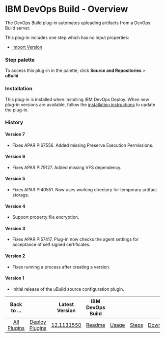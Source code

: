 
# IBM DevOps Build - Overview

The DevOps Build plug-in automates uploading artifacts from a DevOps Build server.

This plug-in includes one step which has no input properties:

* [Import Version](#import_version)


### Step palette

To access this plug-in in the palette, click **Source and Repositories** > **uBuild**.

### Installation

This plug-in is installed when installing IBM DevOps Deploy. When new plug-in versions are available, follow the [installation instructions](https://community.ibm.com/community/user/wasdevops/blogs/laurel-dickson-bull1/2022/06/13/install-plugins "Installing plug-ins in DevOps Deploy") to update the plug-in.

### History

#### Version 7

* Fixes APAR PI67556. Added missing Preserve Execution Permissions.

#### Version 6

* Fixes APAR PI79127. Added missing VFS dependency.

#### Version 5

* Fixes APAR PI40551. Now uses working directory for temporary artifact storage.

#### Version 4

* Support property file encryption.

#### Version 3

* Fixes APAR PI57417. Plug-in now checks the agent settings for acceptance of self signed certificates.

#### Version 2

* Fixes running a process after creating a version.

#### Version 1

* Initial release of the uBuild source configuration plugin.

|Back to ...||Latest Version|IBM DevOps Build ||||
| :---: | :---: | :---: | :---: | :---: | :---: | :---: |
|[All Plugins](../../index.md)|[Deploy Plugins](../README.md)|[12.1131550](https://raw.githubusercontent.com/UrbanCode/IBM-UCD-PLUGINS/main/files/uBuildSourceConfig/ucd-uBuildSourceConfig-12.1131550.zip)|[Readme](README.md)|[Usage](usage.md)|[Steps](steps.md)|[Downloads](downloads.md)|
